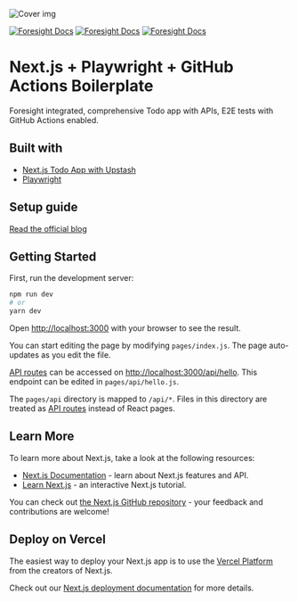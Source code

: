 ![Cover img](https://playwright-todo-app.vercel.app/nextjsplaywright-example-image.png)

[![Foresight Docs](https://foresight.service.thundra.io/public/api/v1/badge/test?repoId=8451a617-ce9a-4ace-b00a-c598523bd852)](https://foresight.docs.thundra.io/)
[![Foresight Docs](https://foresight.service.thundra.io/public/api/v1/badge/success?repoId=8451a617-ce9a-4ace-b00a-c598523bd852)](https://foresight.docs.thundra.io/)
[![Foresight Docs](https://foresight.service.thundra.io/public/api/v1/badge/utilization?repoId=8451a617-ce9a-4ace-b00a-c598523bd852)](https://foresight.docs.thundra.io/)

# Next.js + Playwright + GitHub Actions Boilerplate
Foresight integrated, comprehensive Todo app  with APIs, E2E tests with GitHub Actions enabled. 

## Built with
- [Next.js Todo App with Upstash](https://upstash.com/blog/nextjs-todo)
- [Playwright](https://playwright.dev)

## Setup guide

[Read the official blog](https://www.runforesight.com/blog/next-js-playwright-github-actions-boilerplate)

## Getting Started

First, run the development server:

```bash
npm run dev
# or
yarn dev
```

Open [http://localhost:3000](http://localhost:3000) with your browser to see the result.

You can start editing the page by modifying `pages/index.js`. The page auto-updates as you edit the file.

[API routes](https://nextjs.org/docs/api-routes/introduction) can be accessed on [http://localhost:3000/api/hello](http://localhost:3000/api/hello). This endpoint can be edited in `pages/api/hello.js`.

The `pages/api` directory is mapped to `/api/*`. Files in this directory are treated as [API routes](https://nextjs.org/docs/api-routes/introduction) instead of React pages.

## Learn More

To learn more about Next.js, take a look at the following resources:

- [Next.js Documentation](https://nextjs.org/docs) - learn about Next.js features and API.
- [Learn Next.js](https://nextjs.org/learn) - an interactive Next.js tutorial.

You can check out [the Next.js GitHub repository](https://github.com/vercel/next.js/) - your feedback and contributions are welcome!

## Deploy on Vercel

The easiest way to deploy your Next.js app is to use the [Vercel Platform](https://vercel.com/new?utm_medium=default-template&filter=next.js&utm_source=create-next-app&utm_campaign=create-next-app-readme) from the creators of Next.js.

Check out our [Next.js deployment documentation](https://nextjs.org/docs/deployment) for more details.

